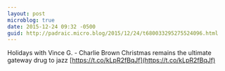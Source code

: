 ```yaml
---
layout: post
microblog: true
date: 2015-12-24 09:32 -0500
guid: http://padraic.micro.blog/2015/12/24/t680033295275524096.html
---
```

Holidays with Vince G. - Charlie Brown Christmas remains the ultimate gateway drug to jazz [https://t.co/kLpR2fBqJf](https://t.co/kLpR2fBqJf)
